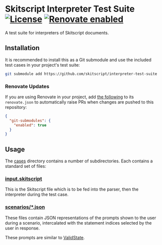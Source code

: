 # Skitscript Interpreter Test Suite [![License](https://img.shields.io/github/license/skitscript/interpreter-test-suite.svg)](https://github.com/skitscript/interpreter-test-suite/blob/main/license) [![Renovate enabled](https://img.shields.io/badge/renovate-enabled-brightgreen.svg)](https://renovatebot.com/)

A test suite for interpreters of Skitscript documents.

## Installation

It is recommended to install this as a Git submodule and use the included test
cases in your project's test suite:

```bash
git submodule add https://github.com/skitscript/interpreter-test-suite submodules/skitscript/interpreter-test-suite
```

### Renovate Updates

If you are using Renovate in your project, add
[the following](https://docs.renovatebot.com/modules/manager/git-submodules/) to
its `renovate.json` to automatically raise PRs when changes are pushed to this
repository:

```json
{
  "git-submodules": {
    "enabled": true
  }
}
```

## Usage

The [cases](./cases) directory contains a number of subdirectories.  Each
contains a standard set of files:

### [input.skitscript](./cases/four-decisions/input.skitscript)

This is the Skitscript file which is to be fed into the parser, then the
interpreter during the test case.

### [scenarios/*.json](./cases/four-decisions/scenarios/a-a-a-a.json)

These files contain JSON representations of the prompts shown to the user during
a scenario, intercalated with the statement indices selected by the user in
response.

These prompts are similar to
[ValidState](https://github.com/skitscript/interpreter-nodejs/blob/main/ValidState/index.ts).
